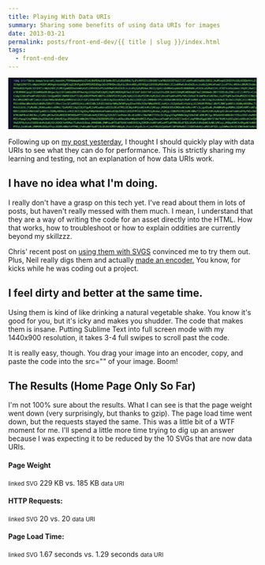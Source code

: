 ```yaml
---
title: Playing With Data URIs
summary: Sharing some benefits of using data URIs for images
date: 2013-03-21
permalink: posts/front-end-dev/{{ title | slug }}/index.html
tags:
  - front-end-dev
---
```


![](/assets/images/posts/front-end-dev/playing-with-data-uris/grossness.jpg)

Following up on [my post yesterday,](/posts/front-end-dev/going-live-with-number-five) I thought I should quickly play with data URIs to see what they can do for performance. This is strictly sharing my learning and testing, not an explanation of how data URIs work.

## I have no idea what I'm doing.

I really don't have a grasp on this tech yet. I've read about them in lots of posts, but haven't really messed with them much. I mean, I understand that they are a way of writing the code for an asset directly into the HTML. How that works, how to troubleshoot or how to explain oddities are currently beyond my skillzzz.

Chris' recent post on [using them with SVGS](http://css-tricks.com/using-svg) convinced me to try them out. Plus, Neil really digs them and actually [made an encoder.](http://base64.neil.mixture.io) You know, for kicks while he was coding out a project.

## I feel dirty and better at the same time.

Using them is kind of like drinking a natural vegetable shake. You know it's good for you, but it's icky and makes you shudder. The code that makes them is insane. Putting Sublime Text into full screen mode with my 1440x900 resolution, it takes 3-4 full swipes to scroll past the code.

It is really easy, though. You drag your image into an encoder, copy, and paste the code into the src="" of your image. Boom!

## The Results (Home Page Only So Far)

I'm not 100% sure about the results. What I can see is that the page weight went down (very surprisingly, but thanks to gzip). The page load time went down, but the requests stayed the same. This was a little bit of a WTF moment for me. I'll spend a little more time trying to dig up an answer because I was expecting it to be reduced by the 10 SVGs that are now data URIs.

#### Page Weight

<small>linked SVG</small> 229 KB vs. 185 KB <small>data URI</small>

#### HTTP Requests:

<small>linked SVG</small> 20 vs. 20 <small>data URI</small>

#### Page Load Time:

<small>linked SVG</small> 1.67 seconds vs. 1.29 seconds <small>data URI</small>
